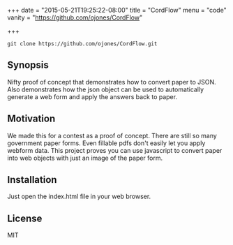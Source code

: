 +++
date = "2015-05-21T19:25:22-08:00"
title = "CordFlow"
menu = "code"
vanity = "https://github.com/ojones/CordFlow"

+++

```
git clone https://github.com/ojones/CordFlow.git
```

## Synopsis

Nifty proof of concept that demonstrates how to convert paper to JSON.  Also demonstrates how the json object can be used to automatically generate a web form and apply the answers back to paper.

## Motivation

We made this for a contest as a proof of concept.  There are still so many government paper forms.  Even fillable pdfs don't easily let you apply webform data.  This project proves you can use javascript to convert paper into web objects with just an image of the paper form.

## Installation

Just open the index.html file in your web browser.

## License

MIT
